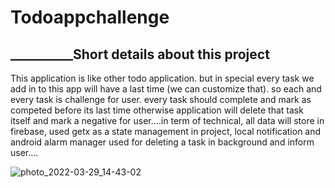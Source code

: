 # Todoappchallenge

## __________Short details about this project


This application is like other todo application. but in special every task we add in to this app will have a last time (we can customize that). so each and every task is challenge for user. every task should complete and mark as competed before its last time otherwise application will delete that task itself and mark a negative for user....in term of technical, all data will store in firebase, used getx as a state management in project,  local notification and android alarm manager used for deleting a task in background and inform user....

![photo_2022-03-29_14-43-02](https://user-images.githubusercontent.com/48110834/160578274-365e2964-da64-472d-87f3-39cc18f3d207.jpg)








